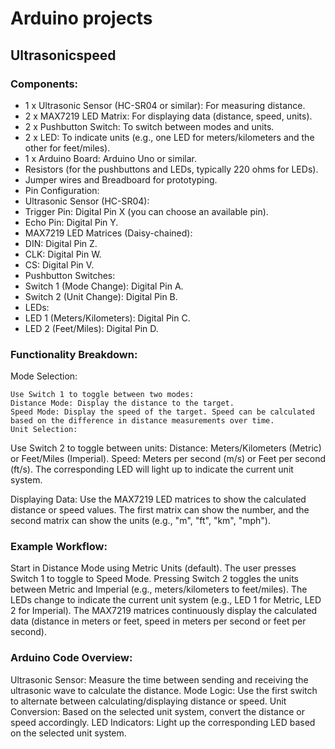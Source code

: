# Arduino projects

## Ultrasonicspeed

### Components:
- 1 x Ultrasonic Sensor (HC-SR04 or similar): For measuring distance.
- 2 x MAX7219 LED Matrix: For displaying data (distance, speed, units).
- 2 x Pushbutton Switch: To switch between modes and units.
- 2 x LED: To indicate units (e.g., one LED for meters/kilometers and the other for feet/miles).
- 1 x Arduino Board: Arduino Uno or similar.
- Resistors (for the pushbuttons and LEDs, typically 220 ohms for LEDs).
- Jumper wires and Breadboard for prototyping.
- Pin Configuration:
- Ultrasonic Sensor (HC-SR04):
- Trigger Pin: Digital Pin X (you can choose an available pin).
- Echo Pin: Digital Pin Y.
- MAX7219 LED Matrices (Daisy-chained):
- DIN: Digital Pin Z.
- CLK: Digital Pin W.
- CS: Digital Pin V.
- Pushbutton Switches:
- Switch 1 (Mode Change): Digital Pin A.
- Switch 2 (Unit Change): Digital Pin B.
- LEDs:
- LED 1 (Meters/Kilometers): Digital Pin C.
- LED 2 (Feet/Miles): Digital Pin D.

###  Functionality Breakdown:
Mode Selection:

    Use Switch 1 to toggle between two modes:
    Distance Mode: Display the distance to the target.
    Speed Mode: Display the speed of the target. Speed can be calculated based on the difference in distance measurements over time.
    Unit Selection:

Use Switch 2 to toggle between units:
    Distance: Meters/Kilometers (Metric) or Feet/Miles (Imperial).
    Speed: Meters per second (m/s) or Feet per second (ft/s).
    The corresponding LED will light up to indicate the current unit system.

Displaying Data:
    Use the MAX7219 LED matrices to show the calculated distance or speed values. The first matrix can show the number, and the second matrix can show the units (e.g., "m", "ft", "km", "mph").

###  Example Workflow:
Start in Distance Mode using Metric Units (default).
The user presses Switch 1 to toggle to Speed Mode.
Pressing Switch 2 toggles the units between Metric and Imperial (e.g., meters/kilometers to feet/miles).
The LEDs change to indicate the current unit system (e.g., LED 1 for Metric, LED 2 for Imperial).
The MAX7219 matrices continuously display the calculated data (distance in meters or feet, speed in meters per second or feet per second).

###  Arduino Code Overview:
Ultrasonic Sensor: Measure the time between sending and receiving the ultrasonic wave to calculate the distance.
Mode Logic: Use the first switch to alternate between calculating/displaying distance or speed.
Unit Conversion: Based on the selected unit system, convert the distance or speed accordingly.
LED Indicators: Light up the corresponding LED based on the selected unit system.